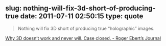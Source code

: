 slug: nothing-will-fix-3d-short-of-producing-true
date: 2011-07-11 02:50:15
type: quote
---

> Nothing will fix 3D short of producing true “holographic” images.

[Why 3D doesn’t work and never will. Case closed. - Roger Ebert’s Journal](http://blogs.suntimes.com/ebert/2011/01/post_4.html)
